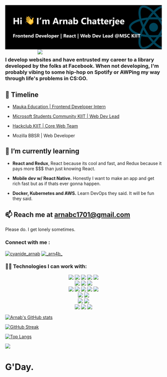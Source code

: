 <!-- <h1 align="center">Hi 👋, I'm Arnab Chatterjee</h1>
<h3 align="center">A passionate Frontend developer from India</h3> -->

<img align = "center" src = "https://github.com/arn4b/image-dump/blob/6ae7a79e9f8bbc9000876b1e4eeea3590fe79689/header3.png" >

<img align = "right" src = "https://media.giphy.com/media/jTNG3RF6EwbkpD4LZx/giphy.gif" width = "400" >

### I develop websites and have entrusted my career to a library developed by the folks at Facebook. When not developing, I'm probably vibing to some hip-hop on Spotify or AWPing my way through life's problems in CS:GO.

## 🔭 Timeline

* [Mauka Education | Frontend Developer Intern](https://maukaeducation.com/)

* [Microsoft Students Community KIIT | Web Dev Lead](https://msackiit.tech)

* [Hackclub KIIT | Core Web Team](https://kiit.hackclub.com/)

* Mozilla BBSR | Web Developer

## 🌱 I’m currently learning

* **React and Redux**, React because its cool and fast, and Redux because it pays more $$$ than just knowing React.

* **Mobile dev w/ React Native.** Honestly I want to make an app and get rich fast but as if thats ever gonna happen.

* **Docker, Kubernetes and AWS.** Learn DevOps they said. It will be fun they said.

## 📫 Reach me at **arnabc1701@gmail.com**

Please do. I get lonely sometimes.



<h3>Connect with me :</h3>
<p>
<a href="https://twitter.com/cyanide_arnab" target="blank"><img align="center" src="https://cdn.jsdelivr.net/npm/simple-icons@3.0.1/icons/twitter.svg" alt="cyanide_arnab" height="30" width="40" /></a>
<a href="https://www.linkedin.com/in/arnab-chatterjee-3944341a0/" target="blank"><img align="center" src="https://cdn.jsdelivr.net/npm/simple-icons@3.0.1/icons/linkedin.svg" alt="_arn4b_" height="30" width="40" /></a>
</p>

<h3 align="left">👨‍💻 Technologies I can work with:</h3>
<div class="row">
 <p align="center">
    <img src="https://img.shields.io/badge/React-20232A?style=for-the-badge&logo=react&logoColor=61DAFB" />
    <img src="https://img.shields.io/badge/next.js-000000?style=for-the-badge&logo=nextdotjs&logoColor=white" />
    <img src="https://img.shields.io/badge/React_Native-20232A?style=for-the-badge&logo=react&logoColor=61DAFB" />
    <img src="https://img.shields.io/badge/Redux-593D88?style=for-the-badge&logo=redux&logoColor=white" />
    <img src="https://img.shields.io/badge/React_Router-CA4245?style=for-the-badge&logo=react-router&logoColor=white" />
  <br/>
    <img src="https://img.shields.io/badge/HTML-239120?style=for-the-badge&logo=html5&logoColor=white" />
    <img src="https://img.shields.io/badge/CSS3-1572B6?style=for-the-badge&logo=css3&logoColor=white" />
    <img src="https://img.shields.io/badge/JavaScript-F7DF1E?style=for-the-badge&logo=javascript&logoColor=black" />
  <br/>
    <img src="https://img.shields.io/badge/Bootstrap-563D7C?style=for-the-badge&logo=bootstrap&logoColor=white" />
    <img src="https://img.shields.io/badge/styled--components-DB7093?style=for-the-badge&logo=styled-components&logoColor=white" />
    <img src="https://img.shields.io/badge/Material--UI-0081CB?style=for-the-badge&logo=material-ui&logoColor=white" />
    <img src="https://img.shields.io/badge/Tailwind_CSS-38B2AC?style=for-the-badge&logo=tailwind-css&logoColor=white" />
    <img src="https://img.shields.io/badge/Figma-F24E1E?style=for-the-badge&logo=figma&logoColor=white" />
  <br/>
    <img src="https://img.shields.io/badge/firebase-ffca28?style=for-the-badge&logo=firebase&logoColor=white" />
    <img src="https://img.shields.io/badge/Node.js-43853D?style=for-the-badge&logo=node.js&logoColor=white" />
  <br/>
    <img src="https://img.shields.io/badge/C-00599C?style=for-the-badge&logo=c&logoColor=white" />
    <img src="https://img.shields.io/badge/C%2B%2B-00599C?style=for-the-badge&logo=c%2B%2B&logoColor=white" />    
  <br/>
    <img src="https://img.shields.io/badge/MySQL-00000F?style=for-the-badge&logo=mysql&logoColor=white" />
    <img src="https://img.shields.io/badge/MongoDB-4EA94B?style=for-the-badge&logo=mongodb&logoColor=white" /> 
    <img src="https://img.shields.io/badge/Heroku-430098?style=for-the-badge&logo=heroku&logoColor=white" />
 </p>
</div>
<!-- 
![Metrics](https://metrics.lecoq.io/arn4b?template=classic&base.header=0&base.activity=0&base.community=0&base.repositories=0&base.metadata=0&isocalendar=1&achievements=1&isocalendar.duration=half-year&achievements.threshold=C&achievements.secrets=true&achievements.display=compact&achievements.limit=0&config.timezone=Asia%2FKolkata) -->


[![Arnab's GitHub stats](https://github-readme-stats.vercel.app/api?username=arn4b&count_private=true&show_icons=true&theme=midnight-purple&border_color=D400ff)](https://github.com/anuraghazra/github-readme-stats)

[![GitHub Streak](http://github-readme-streak-stats.herokuapp.com?user=arn4b&theme=highcontrast&ring=D400FF&fire=FFFFFF&currStreakLabel=D400FF&border=D400FF)](https://git.io/streak-stats)

[![Top Langs](https://github-readme-stats.vercel.app/api/top-langs/?username=arn4b&layout=compact&theme=midnight-purple&border_color=D400ff)](https://github.com/anuraghazra/github-readme-stats)

![](https://komarev.com/ghpvc/?username=arn4b&style=flat-square&label=VISITORS+👀)

# G'Day.
